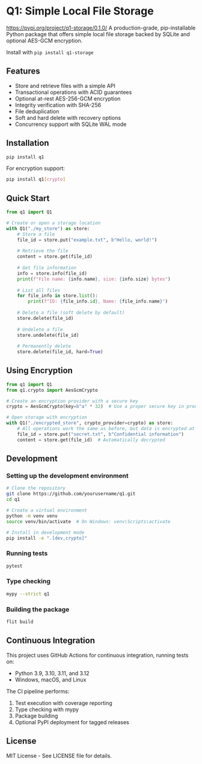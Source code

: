 # Q1: Simple Local File Storage
https://pypi.org/project/q1-storage/0.1.0/
A production-grade, pip-installable Python package that offers simple local file storage backed by SQLite and optional AES-GCM encryption.

Install with 
`pip install q1-storage`

## Features

- Store and retrieve files with a simple API
- Transactional operations with ACID guarantees
- Optional at-rest AES-256-GCM encryption
- Integrity verification with SHA-256
- File deduplication
- Soft and hard delete with recovery options
- Concurrency support with SQLite WAL mode

## Installation

```bash
pip install q1
```

For encryption support:
```bash
pip install q1[crypto]
```

## Quick Start

```python
from q1 import Q1

# Create or open a storage location
with Q1("./my_store") as store:
    # Store a file
    file_id = store.put("example.txt", b"Hello, world!")
    
    # Retrieve the file
    content = store.get(file_id)
    
    # Get file information
    info = store.info(file_id)
    print(f"File name: {info.name}, size: {info.size} bytes")
    
    # List all files
    for file_info in store.list():
        print(f"ID: {file_info.id}, Name: {file_info.name}")
    
    # Delete a file (soft delete by default)
    store.delete(file_id)
    
    # Undelete a file
    store.undelete(file_id)
    
    # Permanently delete
    store.delete(file_id, hard=True)
```

## Using Encryption

```python
from q1 import Q1
from q1.crypto import AesGcmCrypto

# Create an encryption provider with a secure key
crypto = AesGcmCrypto(key=b"a" * 32)  # Use a proper secure key in production!

# Open storage with encryption
with Q1("./encrypted_store", crypto_provider=crypto) as store:
    # All operations work the same as before, but data is encrypted at rest
    file_id = store.put("secret.txt", b"Confidential information")
    content = store.get(file_id)  # Automatically decrypted
```

## Development

### Setting up the development environment

```bash
# Clone the repository
git clone https://github.com/yourusername/q1.git
cd q1

# Create a virtual environment
python -m venv venv
source venv/bin/activate  # On Windows: venv\Scripts\activate

# Install in development mode
pip install -e ".[dev,crypto]"
```

### Running tests

```bash
pytest
```

### Type checking

```bash
mypy --strict q1
```

### Building the package

```bash
flit build
```

## Continuous Integration

This project uses GitHub Actions for continuous integration, running tests on:
- Python 3.9, 3.10, 3.11, and 3.12
- Windows, macOS, and Linux

The CI pipeline performs:
1. Test execution with coverage reporting
2. Type checking with mypy
3. Package building
4. Optional PyPI deployment for tagged releases

## License

MIT License - See LICENSE file for details.
